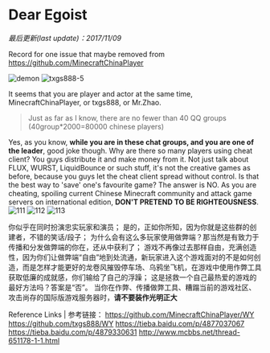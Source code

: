 # Dear Egoist

*最后更新(last update)：2017/11/09*

Record for one issue that maybe removed from https://github.com/MinecraftChinaPlayer

![demon](https://user-images.githubusercontent.com/33504909/32586087-b6b51b8e-c53b-11e7-8e4a-2066c6cdebe7.png)
![txgs888-5](https://user-images.githubusercontent.com/33504909/32593615-82d4eb8c-c563-11e7-814e-5a80fc1eb732.png)

It seems that you are player and actor at the same time, MinecraftChinaPlayer, or txgs888, or Mr.Zhao.

> Just as far as I know, there are no fewer than 40 QQ groups (40group*2000=80000 chinese players)

Yes, as you know, **while you are in these chat groups, and you are one of the leader**, good joke though.
Why are there so many players using cheat client? You guys distribute it and make money from it.
Not just talk about FLUX, WURST, LiquidBounce or such stuff, it's not the creative games as before, because you guys let the cheat client spread without control.
Is that the best way to 'save' one's favourite game? The answer is NO.
As you are cheating, spoiling current Chinese Minecraft community and attack game servers on international edition, **DON'T PRETEND TO BE RIGHTEOUSNESS**.
![111](https://user-images.githubusercontent.com/33504909/32587314-aa9142a4-c542-11e7-90ab-9a6ea2cfe518.png)
![112](https://user-images.githubusercontent.com/33504909/32587315-abb6904e-c542-11e7-84e1-8720304b1680.png)
![113](https://user-images.githubusercontent.com/33504909/32587318-ac7d0846-c542-11e7-8fb7-8411a20b1dac.png)

你似乎在同时扮演忠实玩家和演员；
是的，正如你所知，因为你就是这些群的创建者，不错的笑话/段子；
为什么会有这么多玩家使用做弊端？那当然是有致力于传播和分发做弊端的你在，还从中获利了；
游戏不再像过去那样自由，充满创造性，因为你们让做弊端“自由”地到处流通，新玩家进入这个游戏面对的不是如何创造，而是怎样才能更好的龙卷风摧毁停车场、乌鸦坐飞机，在游戏中使用作弊工具获取低廉的成就感，你们输给了自己的浮躁；
这是拯救一个自己最热爱的游戏的最好方法吗？答案是“否”。
当你在作弊、传播做弊工具、糟蹋当前的游戏社区、攻击尚存的国际版游戏服务器时，**请不要装作光明正大**

Reference Links | 参考链接：
https://github.com/MinecraftChinaPlayer/WY
https://github.com/txgs888/WY
https://tieba.baidu.com/p/4877037067
https://tieba.baidu.com/p/4879330631
http://www.mcbbs.net/thread-651178-1-1.html
